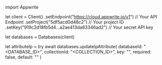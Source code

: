 import Appwrite

let client = Client()
    .setEndpoint("https://cloud.appwrite.io/v1") // Your API Endpoint
    .setProject("5df5acd0d48c2") // Your project ID
    .setKey("919c2d18fb5d4...a2ae413da83346ad2") // Your secret API key

let databases = Databases(client)

let attributeIp = try await databases.updateIpAttribute(
    databaseId: "<DATABASE_ID>",
    collectionId: "<COLLECTION_ID>",
    key: "",
    required: false,
    default: ""
)

